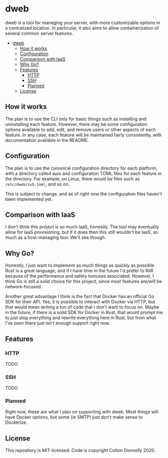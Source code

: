 # dweb

dweb is a tool for managing your server, with more customizable options in a centralized location.
In particular, it also aims to allow containerization of several common server features.

- [dweb](#dweb)
  - [How it works](#how-it-works)
  - [Configuration](#configuration)
  - [Comparison with IaaS](#comparison-with-iaas)
  - [Why Go?](#why-go)
  - [Features](#features)
    - [HTTP](#http)
    - [SSH](#ssh)
    - [Planned](#planned)
  - [License](#license)

## How it works

The plan is to use the CLI only for basic things such as installing and uninstalling each feature.
However, there may be some configuration options available to add, edit, and remove users or other aspects of each feature.
In any case, each feature will be maintained fairly consistently, with documentation available in the README.

## Configuration

The plan is to use the canonical configuration directory for each platform, with a directory called `dweb` and configuration TOML files for each feature in the directory.
For example, on Linux, there would be files such as `/etc/dweb/ssh.toml`, and so on.

This is subject to change, and as of right now the configuration files haven't been implemented yet.

## Comparison with IaaS

I don't think this project is so much IaaS, honestly.
The tool may eventually allow for IaaS provisioning, but if it does then this still wouldn't be IaaS, so much as a host-managing tool.
We'll see though.

## Why Go?

Honestly, I just want to implement as much things as quickly as possible.
Rust is a great language, and if I have time in the future I'd prefer to RiiR because of the performance and safety bonuses associated.
However, I think Go is still a solid choice for this project, since most features are/will be network-focused.

Another great advantage I think is the fact that Docker has an official Go SDK for their API.
Yes, it is possible to interact with Docker via HTTP, but that would mean writing a ton of code that I don't want to focus on.
Maybe in the future, if there is a solid SDK for Docker in Rust, that would prompt me to just stop everything and rewrite everything here in Rust, but from what I've seen there just isn't enough support right now.

## Features
### HTTP

TODO

### SSH

TODO

### Planned

Right now, these are what I plan on supporting with dweb.
Most things will have Docker options, but some (ie SMTP) just don't make sense to Dockerize.

## License

This repository is MIT-licensed.
Code is copyright Colton Donnelly 2020.
